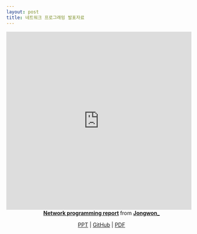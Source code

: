 ```yaml
---
layout: post
title: 네트워크 프로그래밍 발표자료
---
```


<iframe src="http://www.slideshare.net/Jongwon_/slideshelf" width="490px" height="470px" frameborder="0" marginwidth="0" marginheight="0" scrolling="no" style="border:none;" allowfullscreen webkitallowfullscreen mozallowfullscreen></iframe>

<!--
<iframe src="//www.slideshare.net/slideshow/embed_code/key/mE3r2Omlqu94NN" width="477" height="510" frameborder="0" marginwidth="0" marginheight="0" scrolling="no" style="border:1px solid #CCC; border-width:1px; margin-bottom:5px; max-width: 100%;" allowfullscreen> </iframe>
-->

<div style="margin-bottom:5px; text-align:center;"> <strong> <a href="//www.slideshare.net/Jongwon_/network-programming-report-56830712" title="Network programming report" target="_blank">Network programming report</a> </strong> from <strong><a href="//www.slideshare.net/Jongwon_" target="_blank">Jongwon_</a></strong>

<a href="//lastone9182.github.io/reveal.js/network.html">PPT</a> | <a href="//github.com/lastone9182/NetworkProgramming/tree/master/Hedgewars_Network_ver">GitHub</a> | <a href="/file/Network_Programming_Report.pdf" download>PDF</a>

</div>
